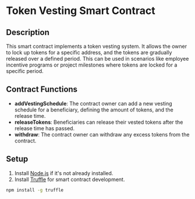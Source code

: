 # Token Vesting Smart Contract

## Description

This smart contract implements a token vesting system. It allows the owner to lock up tokens for a specific address, and the tokens are gradually released over a defined period. This can be used in scenarios like employee incentive programs or project milestones where tokens are locked for a specific period.

## Contract Functions

- **addVestingSchedule**: The contract owner can add a new vesting schedule for a beneficiary, defining the amount of tokens, and the release time.
- **releaseTokens**: Beneficiaries can release their vested tokens after the release time has passed.
- **withdraw**: The contract owner can withdraw any excess tokens from the contract.

## Setup

1. Install [Node.js](https://nodejs.org/en/) if it's not already installed.
2. Install [Truffle](https://www.trufflesuite.com/truffle) for smart contract development.

```bash
npm install -g truffle
